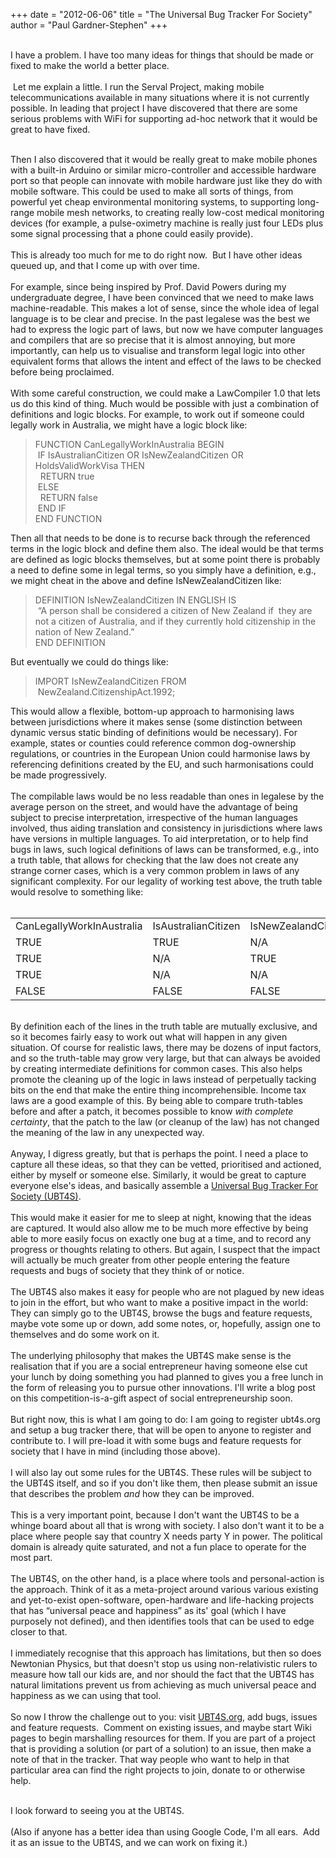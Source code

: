 +++
date = "2012-06-06"
title = "The Universal Bug Tracker For Society"
author = "Paul Gardner-Stephen"
+++

<div class="post-body entry-content" id="post-body-662268362159487186" itemprop="description articleBody">
<br/>
I have a problem. I have too many ideas for things that should be
made or fixed to make the world a better place.<br/>
<br/>
 Let me explain a
little. I run the Serval Project, making mobile telecommunications
available in many situations where it is not currently possible.  In
leading that project I have discovered that there are some serious
problems with WiFi for supporting ad-hoc network that it would be
great to have fixed.  
<br/>
<br/>

Then I also discovered that it would be really great to make
mobile phones with a built-in Arduino or similar micro-controller and
accessible hardware port so that people can innovate with mobile
hardware just like they do with mobile software.  This could be used
to make all sorts of things, from powerful yet cheap environmental
monitoring systems, to supporting long-range mobile mesh networks, to
creating really low-cost medical monitoring devices (for example, a
pulse-oximetry machine is really just four LEDs plus some signal
processing that a phone could easily provide).<br/>
<br/>
This is already too much for me to do right now.  But I have other ideas queued up, and that I come up with over time.<br/>
<br/>
For example, since being inspired by Prof. David Powers during my undergraduate
degree, I have been convinced that we need to make laws
machine-readable.  This makes a lot of sense, since the whole idea of
legal language is to be clear and precise. In the past legalese was
the best we had to express the logic part of laws, but now we have
computer languages and compilers that are so precise that it is
almost annoying, but more importantly, can help us to visualise and
transform legal logic into other equivalent forms that allows the
intent and effect of the laws to be checked before being proclaimed.<br/>
<br/>
With some careful construction, we could make a LawCompiler 1.0 that
lets us do this kind of thing.  Much would be possible with just a
combination of definitions and logic blocks.   For example, to work
out if someone could legally work in Australia, we might have a logic
block like:<br/>
<blockquote>
<span>FUNCTION CanLegallyWorkInAustralia BEGIN<br/> IF
IsAustralianCitizen OR IsNewZealandCitizen OR HoldsValidWorkVisa THEN
<br/>  RETURN true<br/> ELSE<br/>  RETURN false<br/> END IF<br/>END FUNCTION</span></blockquote>
Then all that needs to be done is to recurse back through the
referenced terms in the logic block and define them also.  The ideal
would be that terms are defined as logic blocks themselves, but at
some point there is probably a need to define some in legal terms, so
you simply have a definition, e.g., we might cheat in the above and
define IsNewZealandCitizen like:<br/>
<blockquote>
<span>DEFINITION IsNewZealandCitizen IN ENGLISH IS<br/> “A
person shall be considered a citizen of New Zealand if  they are not a
citizen of Australia, and if they currently hold citizenship in the
nation of New Zealand.”<br/>END DEFINITION</span></blockquote>
But eventually we could do things like:<br/>
<blockquote>
<span>IMPORT IsNewZealandCitizen FROM  </span><span>NewZealand.CitizenshipAct.1992;</span></blockquote>
This would allow a flexible, bottom-up approach to harmonising
laws between jurisdictions where it makes sense (some distinction
between dynamic versus static binding of definitions would be
necessary).  For example, states or counties could reference common
dog-ownership regulations, or countries in the European Union could
harmonise laws by referencing definitions created by the EU, and such
harmonisations could be made progressively.<br/>
<br/>
The compilable laws would be no
less readable than ones in legalese by the average person on the street, and would have the
advantage of being subject to precise interpretation, irrespective of
the human languages involved, thus aiding translation and consistency
in jurisdictions where laws have versions in multiple languages.  To
aid interpretation, or to help find bugs in laws, such logical
definitions of laws can be transformed, e.g., into a truth table,
that allows for checking that the law does not create any strange
corner cases, which is a very common problem in laws of any
significant complexity.  For our legality of working test above, the
truth table would resolve to something like:<br/>
<br/>
<table cellpadding="4" cellspacing="0">
<colgroup><col></col>
<col></col>
<col></col>
<col></col>
</colgroup><tbody>
<tr valign="TOP">
<td>
   CanLegallyWorkInAustralia<br/>
</td>
<td>
   IsAustralianCitizen<br/>
</td>
<td>
   IsNewZealandCitizen<br/>
</td>
<td>
   HoldsValidWorkVisa<br/>
</td>
</tr>
<tr valign="TOP">
<td>
   TRUE<br/>
</td>
<td>
   TRUE<br/>
</td>
<td>
   N/A<br/>
</td>
<td>
   N/A<br/>
</td>
</tr>
<tr valign="TOP">
<td>
   TRUE<br/>
</td>
<td>
   N/A<br/>
</td>
<td>
   TRUE<br/>
</td>
<td>
   N/A<br/>
</td>
</tr>
<tr valign="TOP">
<td>
   TRUE<br/>
</td>
<td>
   N/A<br/>
</td>
<td>
   N/A<br/>
</td>
<td>
   TRUE<br/>
</td>
</tr>
<tr valign="TOP">
<td>
   FALSE<br/>
</td>
<td>
   FALSE<br/>
</td>
<td>
   FALSE<br/>
</td>
<td>
   FALSE<br/>
</td>
</tr>
</tbody></table>
<br/>
By definition each of the lines in the truth table are mutually
exclusive, and so it becomes fairly easy to work out what will happen
in any given situation.  Of course for realistic laws, there may be
dozens of input factors, and so the truth-table may grow very large,
but that can always be avoided by creating intermediate definitions
for common cases.  This also helps promote the cleaning up of the
logic in laws instead of perpetually tacking bits on the end that
make the entire thing incomprehensible. Income tax laws are a good
example of this.  By being able to compare truth-tables before and
after a patch, it becomes possible to know <i>with complete
certainty</i>, that the patch to the law (or cleanup of the law) has
not changed the meaning of the law in any unexpected way.<br/>
<br/>
Anyway, I digress greatly, but that is perhaps the point.  I need
a place to capture all these ideas, so that they can be vetted,
prioritised and actioned, either by myself or someone else. 
Similarly, it would be great to capture everyone else's ideas, and
basically assemble a <a href="http://ubt4s.org/">Universal Bug Tracker For Society (UBT4S)</a>.  <br/>
<br/>
This
would make it easier for me to sleep at night, knowing that the ideas
are captured. It would also allow me to be much more effective by
being able to more easily focus on exactly one bug at a time, and to
record any progress or thoughts relating to others. But again, I
suspect that the impact will actually be much greater from other
people entering the feature requests and bugs of society that they
think of or notice.<br/>
<br/>
The UBT4S also makes it easy for people who are not plagued by new ideas to join in the
effort, but who want to make a positive impact in the world: They
can simply go to the UBT4S, browse the bugs and feature requests,
maybe vote some up or down, add some notes, or, hopefully, assign one
to themselves and do some work on it.<br/>
<br/>
The underlying philosophy that makes the UBT4S make sense is the
realisation that if you are a social entrepreneur having someone else
cut your lunch by doing something you had planned to gives you a free
lunch in the form of releasing you to pursue other innovations. I'll write a blog post on this competition-is-a-gift aspect of social entrepreneurship soon.<br/>
<br/>
But right now, this is what I am going to do: I am going to register ubt4s.org
and setup a bug tracker there, that will be open to anyone to
register and contribute to. I will pre-load it with some bugs and
feature requests for society that I have in mind (including those
above). 
<br/>
<br/>
I will also lay out some rules for the UBT4S.  These rules will be
subject to the UBT4S itself, and so if you don't like them, then
please submit an issue that describes the problem <i>and</i> how they
can be improved.<br/>
<br/>
This is a very important point, because I don't want
the UBT4S to be a whinge board about all that is wrong with society.
I also don't want it to be a place where people say that country X
needs party Y in power.  The political domain is already quite
saturated, and not a fun place to operate for the most part.  <br/>
<br/>
The
UBT4S, on the other hand, is a place where tools and
personal-action is the approach.  Think of it as a meta-project
around various various existing and yet-to-exist open-software, open-hardware and life-hacking
projects that has “universal peace and happiness” as its' goal (which I have purposely not defined),
and then identifies tools that can be used to edge closer to that.<br/>
<br/>
I
immediately recognise that this approach has limitations, but then so
does Newtonian Physics, but that doesn't stop us using
non-relativistic rulers to measure how tall our kids are, and nor
should the fact that the UBT4S has natural limitations prevent us
from achieving as much universal peace and happiness as we can using
that tool.<br/>
<br/>
So now I throw the challenge out to you:  visit <a href="http://ubt4s.org/">UBT4S.org</a>, add
bugs, issues and feature requests.  Comment on existing issues, and maybe start Wiki pages to begin marshalling resources for them. If you are part of a project that
is providing a solution (or part of a solution) to an issue, then
make a note of that in the tracker.  That way people who want to help
in that particular area can find the right projects to join, donate
to or otherwise help.<br/>
<br/>

I look forward to seeing you at the UBT4S.<br/>
<br/>
(Also if anyone has a better idea than using Google Code, I'm all ears.  Add it as an issue to the UBT4S, and we can work on fixing it.)<br/>
<div></div>
</div>